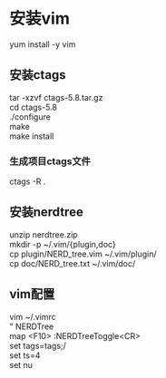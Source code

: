 # 安装vim
yum install -y vim  

## 安装ctags
tar -xzvf ctags-5.8.tar.gz  
cd ctags-5.8  
./configure  
make  
make install  

### 生成项目ctags文件
ctags -R .  

## 安装nerdtree
unzip nerdtree.zip  
mkdir -p ~/.vim/{plugin,doc}  
cp plugin/NERD_tree.vim ~/.vim/plugin/  
cp doc/NERD_tree.txt ~/.vim/doc/  

## vim配置
vim ~/.vimrc  
" NERDTree  
map \<F10\> :NERDTreeToggle\<CR\>  
set tags=tags;/  
set ts=4  
set nu  
